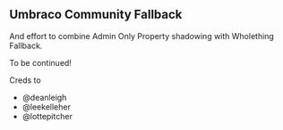## Umbraco Community Fallback

And effort to combine Admin Only Property shadowing with Wholething Fallback.

To be continued!

Creds to

* @deanleigh
* @leekelleher
* @lottepitcher